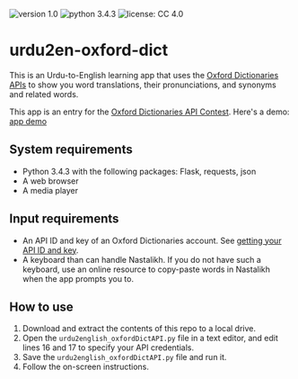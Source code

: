 ![version 1.0](https://img.shields.io/badge/version-1.0-green.svg)  ![python 3.4.3](https://img.shields.io/badge/python-3.4.3-blue.svg)  ![license: CC 4.0](https://img.shields.io/badge/license-CC%204.0-lightgrey.svg)  

# urdu2en-oxford-dict

This is an Urdu-to-English learning app that uses the [Oxford Dictionaries APIs](https://developer.oxforddictionaries.com/documentation) to show you word translations, their pronunciations, and synonyms and related words.

This app is an entry for the [Oxford Dictionaries API Contest](https://developer.oxforddictionaries.com/2017-competition). Here's a demo:
[app demo](https://youtu.be/RgcfrWC4Vww)

## System requirements

- Python 3.4.3 with the following packages: Flask, requests, json
- A web browser
- A media player
 
 ## Input requirements
 
 - An API ID and key of an Oxford Dictionaries account. See [getting your API ID and key](https://developer.oxforddictionaries.com/documentation/getting_started).
 - A keyboard than can handle Nastalikh. If you do not have such a keyboard, use an online resource to copy-paste words in Nastalikh when the app prompts you to.
 
 ## How to use
 
 1.  Download and extract the contents of this repo to a local drive.
 2.  Open the `urdu2english_oxfordDictAPI.py` file in a text editor, and edit lines 16 and 17 to specify your API credentials.
 2.  Save the `urdu2english_oxfordDictAPI.py` file and run it.
 3.  Follow the on-screen instructions.
